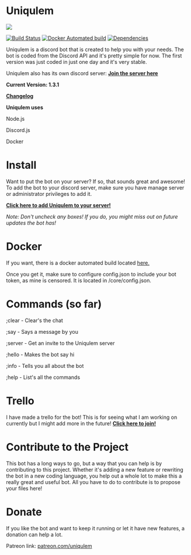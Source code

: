 # Uniqulem
![](http://i.imgur.com/Qo6BP2v.png)

[![Build Status](https://travis-ci.org/dynomite567/Uniqulem.svg?branch=master)](https://travis-ci.org/dynomite567/Uniqulem)
[![Docker Automated build](https://img.shields.io/docker/automated/jrottenberg/ffmpeg.svg)](https://hub.docker.com/r/dynomitecentral/uniqulem/)
[![Dependencies](https://david-dm.org/dynomite567/Uniqulem.svg)](https://david-dm.org/dynomite567/Uniqulem)

Uniqulem is a discord bot that is created to help you with your needs. The bot is coded from the Discord API and it's pretty simple for now. The first version was just coded in just one day and it's very stable.

Uniqulem also has its own discord server: **[Join the server here](https://discord.gg/m4q24gX)**

**Current Version: 1.3.1**

**[Changelog](https://github.com/dynomite567/Uniqulem/releases)**

**Uniqulem uses**

Node.js

Discord.js

Docker

# Install
Want to put the bot on your server? If so, that sounds great and awesome! To add the bot to your discord server, make sure you have manage server or administrator privileges to add it.

**[Click here to add Uniqulem to your server!](https://discordapp.com/oauth2/authorize?client_id=307209446763921423&scope=bot&permissions=8)**

*Note: Don't uncheck any boxes! If you do, you might miss out on future updates the bot has!*

# Docker
If you want, there is a docker automated build located [here.](https://hub.docker.com/r/dynomitecentral/uniqulem/)

Once you get it, make sure to configure config.json to include your bot token, as mine is censored. It is located in /core/config.json.

# Commands (so far)

;clear - Clear's the chat

;say - Says a message by you

;server - Get an invite to the Uniqulem server

;hello - Makes the bot say hi

;info - Tells you all about the bot

;help - List's all the commands  

# Trello
I have made a trello for the bot! This is for seeing what I am working on currently but I might add more in the future! **[Click here to join!](https://trello.com/b/Bh6Bl6FT/uniqulem)**

# Contribute to the Project
This bot has a long ways to go, but a way that you can help is by contributing to this project. Whether it's adding a new feature or rewriting the bot in a new coding language, you help out a whole lot to make this a really great and useful bot. All you have to do to contribute is to propose your files here!

# Donate
If you like the bot and want to keep it running or let it have new features, a donation can help a lot.

Patreon link: [patreon.com/uniqulem](https://www.patreon.com/uniqulem)
